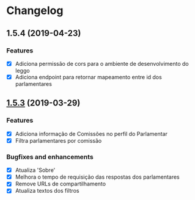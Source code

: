 # Changelog

## 1.5.4 (2019-04-23)

### Features
* [x] Adiciona permissão de cors para o ambiente de desenvolvimento do leggo
* [x] Adiciona endpoint para retornar mapeamento entre id dos parlamentares

## [1.5.3](https://github.com/analytics-ufcg/voz-ativa/pull/224) (2019-03-29)

### Features
* [x] Adiciona informação de Comissões no perfil do Parlamentar 
* [x] Filtra parlamentares por comissão

### Bugfixes and enhancements

* [x] Atualiza 'Sobre'
* [x] Melhora o tempo de requisição das respostas dos parlamentares
* [x] Remove URLs de compartilhamento
* [x] Atualiza textos dos filtros